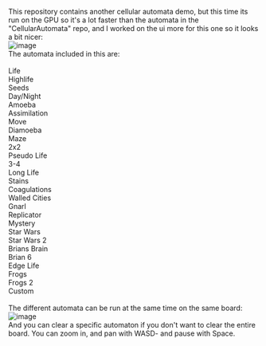This repository contains another cellular automata demo, but this time its run on the GPU so it's a lot faster than the automata in the "CellularAutomata" repo, and I worked on the ui more for this one so it looks a bit nicer:<br>
![image](https://github.com/user-attachments/assets/b81da557-ab3d-4b39-afa5-ccb60b3cbb87)<br>
The automata included in this are:<br><br>
Life<br>
Highlife<br>
Seeds<br>
Day/Night<br>
Amoeba<br>
Assimilation<br>
Move<br>
Diamoeba<br>
Maze<br>
2x2<br>
Pseudo Life<br>
3-4<br>
Long Life<br>
Stains<br>
Coagulations<br>
Walled Cities<br>
Gnarl<br>
Replicator<br>
Mystery<br>
Star Wars<br>
Star Wars 2<br>
Brians Brain<br>
Brian 6<br>
Edge Life<br>
Frogs<br>
Frogs 2<br>
Custom<br><br>
The different automata can be run at the same time on the same board:<br>
![image](https://github.com/user-attachments/assets/b3aa9b74-89b5-4cae-b74f-74e10038c192)<br>
And you can clear a specific automaton if you don't want to clear the entire board. You can zoom in, and pan with WASD- and pause with Space.
